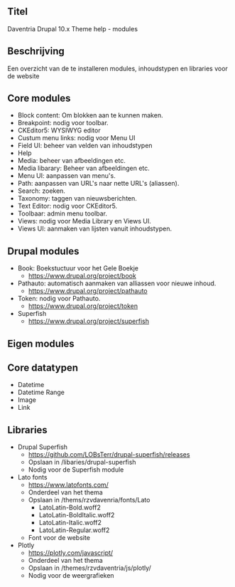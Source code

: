 ## Titel

Daventria Drupal 10.x Theme help - modules

## Beschrijving

Een overzicht van de te installeren modules, inhoudstypen en libraries voor de website

## Core modules

- Block content: Om blokken aan te kunnen maken.
- Breakpoint: nodig voor toolbar.
- CKEditor5: WYSIWYG editor
- Custum menu links: nodig voor Menu UI
- Field UI: beheer van velden van inhoudstypen
- Help
- Media: beheer van afbeeldingen etc.
- Media libarary: Beheer van afbeeldingen etc.
- Menu UI: aanpassen van menu's.
- Path: aanpassen van URL's naar nette URL's (aliassen).
- Search: zoeken.
- Taxonomy: taggen van nieuwsberichten.
- Text Editor: nodig voor CKEditor5.
- Toolbaar: admin menu toolbar.
- Views: nodig voor Media Library en Views UI.
- Views UI: aanmaken van lijsten vanuit inhoudstypen.

## Drupal modules

- Book: Boekstuctuur voor het Gele Boekje
  - https://www.drupal.org/project/book
- Pathauto: automatisch aanmaken van alliassen voor nieuwe inhoud.
  - https://www.drupal.org/project/pathauto
- Token: nodig voor Pathauto.
  - https://www.drupal.org/project/token
- Superfish
  - https://www.drupal.org/project/superfish
  
## Eigen modules

## Core datatypen

- Datetime
- Datetime Range
- Image
- Link

## Libraries

- Drupal Superfish
  - https://github.com/LOBsTerr/drupal-superfish/releases
  - Opslaan in /libaries/drupal-superfish
  - Nodig voor de Superfish module
- Lato fonts
  - https://www.latofonts.com/
  - Onderdeel van het thema
  - Opslaan in /thems/rzvdavenria/fonts/Lato
    - LatoLatin-Bold.woff2
    - LatoLatin-BoldItalic.woff2
    - LatoLatin-Italic.woff2
    - LatoLatin-Regular.woff2
  - Font voor de website
- Plotly
  - https://plotly.com/javascript/
  - Onderdeel van het thema
  - Opslaan in /themes/rzvdaventria/js/plotly/
  - Nodig voor de weergrafieken
